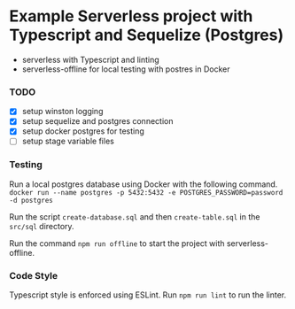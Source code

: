 # Example Serverless project with Typescript and Sequelize (Postgres)

- serverless with Typescript and linting 
- serverless-offline for local testing with postres in Docker 

### TODO
- [x] setup winston logging
- [x] setup sequelize and postgres connection
- [x] setup docker postgres for testing
- [ ] setup stage variable files

### Testing

Run a local postgres database using Docker with the following command.
```docker run --name postgres -p 5432:5432 -e POSTGRES_PASSWORD=password -d postgres```

Run the script `create-database.sql` and then `create-table.sql` in the `src/sql` directory.

Run the command `npm run offline` to start the project with serverless-offline.

### Code Style

Typescript style is enforced using ESLint. Run `npm run lint` to run the linter.